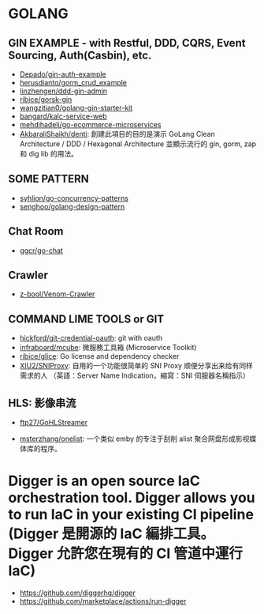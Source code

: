 # GOLANG

## GIN EXAMPLE - with Restful, DDD, CQRS, Event Sourcing, Auth(Casbin), etc.

- [Depado/gin-auth-example](https://github.com/Depado/gin-auth-example)
- [herusdianto/gorm_crud_example](https://github.com/herusdianto/gorm_crud_example)
- [linzhengen/ddd-gin-admin](https://github.com/linzhengen/ddd-gin-admin)
- [ribice/gorsk-gin](https://github.com/ribice/gorsk-gin)
- [wangzitian0/golang-gin-starter-kit](https://github.com/wangzitian0/golang-gin-starter-kit)
- [bangard/kalc-service-web](https://github.com/bangard/kalc-service-web)
- [mehdihadeli/go-ecommerce-microservices](https://github.com/mehdihadeli/go-ecommerce-microservices)
- [AkbaraliShaikh/denti](https://github.com/AkbaraliShaikh/denti): 創建此項目的目的是演示 GoLang Clean Architecture / DDD / Hexagonal Architecture 並顯示流行的 gin, gorm, zap 和 dig lib 的用法。

## SOME PATTERN

- [syhlion/go-concurrency-patterns](https://github.com/syhlion/go-concurrency-patterns)
- [senghoo/golang-design-pattern](https://github.com/senghoo/golang-design-pattern)

## Chat Room

- [ggcr/go-chat](https://github.com/ggcr/go-chat/tree/main)

## Crawler

- [z-bool/Venom-Crawler](https://github.com/z-bool/Venom-Crawler)

## COMMAND LIME TOOLS or GIT

- [hickford/git-credential-oauth](https://github.com/hickford/git-credential-oauth): git with oauth
- [infraboard/mcube](https://github.com/infraboard/mcube): 微服務工具箱 (Microservice Toolkit)
- [ribice/glice](https://github.com/ribice/glice): Go license and dependency checker
- [XIU2/SNIProxy](https://github.com/XIU2/SNIProxy): 自用的一个功能很简单的 SNI Proxy 顺便分享出来给有同样需求的人 （英語：Server Name Indication，縮寫：SNI 伺服器名稱指示）

## HLS: 影像串流

- [ftp27/GoHLStreamer](https://github.com/ftp27/GoHLStreamer)

- [msterzhang/onelist](https://github.com/msterzhang/onelist): 一个类似 emby 的专注于刮削 alist 聚合网盘形成影视媒体库的程序。

# Digger is an open source IaC orchestration tool. Digger allows you to run IaC in your existing CI pipeline (Digger 是開源的 IaC 編排工具。Digger 允許您在現有的 CI 管道中運行 IaC)

- https://github.com/diggerhq/digger
- https://github.com/marketplace/actions/run-digger

